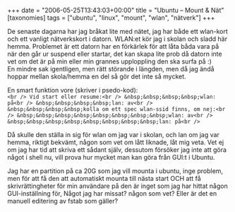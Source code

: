 +++
date = "2006-05-25T13:43:03+00:00"
title = "Ubuntu &#8211; Mount &#038; Nät"
[taxonomies]
tags = ["ubuntu", "linux", "mount", "wlan", "nätverk"]
+++

De senaste dagarna har jag bråkat lite med nätet, jag har både ett wlan-kort och ett vanligt nätverkskort i datorn. WLAN:et kör jag i skolan och sladd här hemma. Problemet är ett datorn har en förkärlek för att låta båda vara på när den går ur suspend eller startar, det kan skapa lite prob då datorn inte vet om det är på min eller min grannes upploppling den ska surfa på :)  
En mindre sak igentligen, men rätt störande i längden, men då jag ändå hoppar mellan skola/hemma en del så gör det inte så mycket.

En smart funktion vore (skriver i psedo-kod):  
`<br />
Vid start eller resume:<br />
&nbsp;&nbsp;&nbsp;&nbsp;wlan: på<br />
&nbsp;&nbsp;&nbsp;&nbsp;lan: av<br />
&nbsp;&nbsp;&nbsp;&nbsp;kolla om ett spec wlan-ssid finns, om nej:<br />
&nbsp;&nbsp;&nbsp;&nbsp;&nbsp;&nbsp;&nbsp;&nbsp;wlan: av<br />
&nbsp;&nbsp;&nbsp;&nbsp;&nbsp;&nbsp;&nbsp;&nbsp;lan: på<br />
`

Då skulle den ställa in sig för wlan om jag var i skolan, och lan om jag var hemma, riktigt bekvämt, någon som vet om lått liknade, låt mig veta. Vet ej om jag har tid att skriva ett sådant själv, dessutom försöker jag inte att göra något i shell nu, vill prova hur mycket man kan göra från GUI:t i Ubuntu.

Jag har en partition på ca 20G som jag vill mounta i ubuntu, inge problem, men för att få den att automatiskt mounta till nästa start OCH att få skrivrättingheter för min användare på den är inget som jag har hittat någon GUI-inställning för, Något jag har missat? någon som vet? Eller är det en manuell editering av fstab som gäller?



<small></small>
